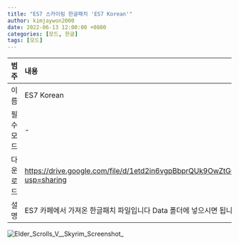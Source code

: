```yaml
---
title: "ES7 스카이림 한글패치 'ES7 Korean'"
author: kimjaywon2000
date: 2022-06-13 12:00:00 +0800
categories: [모드, 한글]
tags: [모드]
---
```


| 범주             | 내용            |
|:----------------|:---------------|
| 이름             | ES7 Korean  |
| 필수 모드         | -         |
| 다운로드          | <https://drive.google.com/file/d/1etd2in6vgpBbprQUk9OwZtGC1Z_Qj1qs/view?usp=sharing> |
| 설명             | ES7 카페에서 가져온 한글패치 파일입니다 Data 폴더에 넣으시면 됩니다 |

![Elder_Scrolls_V__Skyrim_Screenshot_](https://user-images.githubusercontent.com/76558033/173487476-d471335c-e375-47fe-954d-f047b52ad64d.png)
